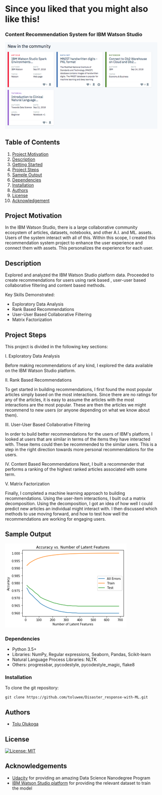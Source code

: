 # Since you liked that you might also like this!
### Content Recommendation System for IBM Watson Studio 

![Intro Pic](image/Picture1.png)


## Table of Contents
1. [Project Motivation](#Project_Motivation)
2. [Description](#description)
3. [Getting Started](#getting_started)
4. [Project Steps](#Project_Steps)
5. [Sample Output](#screenshots)
6. [Dependencies](#dependencies)
7. [Installation](#installation)
8. [Authors](#authors)
9. [License](#license)
10. [Acknowledgement](#acknowledgement)

<a name="Project_Motivation"></a>
## Project Motivation

In the IBM Watson Studio, there is a large collaborative community ecosystem of articles, datasets, notebooks, and other A.I. and ML. assets. Users of the system interact with all of this. Within this scope, I created this recommendation system project to enhance the user experience and connect them with assets. This personalizes the experience for each user.

<a name="Description"></a>
## Description

Explored and analyzed the IBM Watson Studio platform data. Proceeded to create recommendations for users using rank based , user-user based collaborative filtering and content based methods. 


Key Skills Demonstrated:
* Exploratory Data Analysis
* Rank Based Recommendations
* User-User Based Collaborative Filtering
* Matrix Factorization

<a name="Project_Steps"></a>
## Project Steps
This project is divided in the following key sections:

I. Exploratory Data Analysis

Before making recommendations of any kind, I explored the data available on the IBM Watson Studio platform.

II. Rank Based Recommendations

To get started in building recommendations, I first found the most popular articles simply based on the most interactions. Since there are no ratings for any of the articles, it is easy to assume the articles with the most interactions are the most popular. These are then the articles we might recommend to new users (or anyone depending on what we know about them).

III. User-User Based Collaborative Filtering

In order to build better recommendations for the users of IBM's platform, I looked at users that are similar in terms of the items they have interacted with. These items could then be recommended to the similar users. This is a step in the right direction towards more personal recommendations for the users.

IV. Content Based Recommendations
Next, I built a recommender that performs a ranking of the highest ranked articles associated with some term.

V. Matrix Factorization

Finally, I completed a machine learning approach to building recommendations. Using the user-item interactions, I built out a matrix decomposition. Using the decomposition, I got an idea of how well I could predict new articles an individual might interact with. I then discussed which methods to use moving forward, and how to test how well the recommendations are working for engaging users.

<a name="screenshots"></a>
## Sample Output

![Sample Output](image/output.png)

<a name="dependencies"></a>
### Dependencies
* Python 3.5+
* Libraries: NumPy, Regular expressions, Seaborn, Pandas, Scikit-learn
* Natural Language Process Libraries: NLTK
* Others: progressbar, pycodestyle, pycodestyle_magic, flake8


<a name="installation"></a>
### Installation
To clone the git repository:
```
git clone https://github.com/toluwee/Disaster_response-with-ML.git
```

<a name="authors"></a>
## Authors

* [Tolu Olukoga](https://github.com/toluwee)

<a name="license"></a>
## License
[![License: MIT](https://img.shields.io/badge/License-MIT-yellow.svg)](https://opensource.org/licenses/MIT)

<a name="acknowledgement"></a>
## Acknowledgements

* [Udacity](https://www.udacity.com/) for providing an amazing Data Science Nanodegree Program
* [IBM Watson Studio platform](https://dataplatform.cloud.ibm.com/) for providing the relevant dataset to train the model






